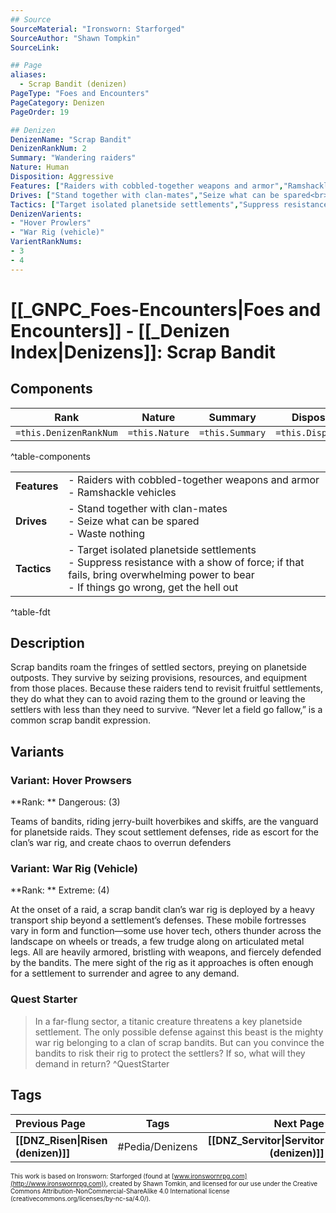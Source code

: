 ```yaml
---
## Source
SourceMaterial: "Ironsworn: Starforged"
SourceAuthor: "Shawn Tompkin"
SourceLink: 

## Page
aliases:
  - Scrap Bandit (denizen)
PageType: "Foes and Encounters"
PageCategory: Denizen
PageOrder: 19

## Denizen
DenizenName: "Scrap Bandit"
DenizenRankNum: 2
Summary: "Wandering raiders"
Nature: Human
Disposition: Aggressive
Features: ["Raiders with cobbled-together weapons and armor","Ramshackle vehicles"]
Drives: ["Stand together with clan-mates","Seize what can be spared<br>- Waste nothing"]
Tactics: ["Target isolated planetside settlements","Suppress resistance with a show of force; if that fails, bring overwhelming power to bear<br>- If things go wrong, get the hell out"]
DenizenVarients:
- "Hover Prowlers"
- "War Rig (vehicle)"
VarientRankNums:
- 3
- 4
---
```

# [[_GNPC_Foes-Encounters|Foes and Encounters]] - [[_Denizen Index|Denizens]]: Scrap Bandit
## Components
| **Rank** | Nature | Summary | Disposition |
| :---: | --- | --- | --- |
| `=this.DenizenRankNum` | `=this.Nature` | `=this.Summary` | `=this.Disposition`  |
^table-components

|  |  |
| --- | --- |
| **Features** | - Raiders with cobbled-together weapons and armor<br>- Ramshackle vehicles |
| **Drives** | - Stand together with clan-mates<br>- Seize what can be spared<br>- Waste nothing |
| **Tactics** | - Target isolated planetside settlements<br>- Suppress resistance with a show of force; if that fails, bring overwhelming power to bear<br>- If things go wrong, get the hell out |
^table-fdt

## Description
Scrap bandits roam the fringes of settled sectors, preying on planetside outposts. They survive by seizing provisions, resources, and equipment from those places. Because these raiders tend to revisit fruitful settlements, they do what they can to avoid razing them to the ground or leaving the settlers with less than they need to survive. “Never let a field go fallow,” is a common scrap bandit expression.

## Variants
### Variant: Hover Prowsers
**Rank: ** Dangerous: (3)

Teams of bandits, riding jerry-built hoverbikes and skiffs, are the vanguard for planetside raids. They scout settlement defenses, ride as escort for the clan’s war rig, and create chaos to overrun defenders

### Variant: War Rig (Vehicle)
**Rank: ** Extreme: (4)

At the onset of a raid, a scrap bandit clan’s war rig is deployed by a heavy transport ship beyond a settlement’s defenses. These mobile fortresses vary in form and function—some use hover tech, others thunder across the landscape on wheels or treads, a few trudge along on articulated metal legs. All are heavily armored, bristling with weapons, and fiercely defended by the bandits. The mere sight of the rig as it approaches is often enough for a settlement to surrender and agree to any demand.

### Quest Starter
> In a far-flung sector, a titanic creature threatens a key planetside settlement. The only possible defense against this beast is the mighty war rig belonging to a clan of scrap bandits. But can you convince the bandits to risk their rig to protect the settlers? If so, what will they demand in return? ^QuestStarter

## Tags
| Previous Page | Tags | Next Page |
|:--- |:---:| ---:|
| **[[DNZ_Risen\|Risen (denizen)]]** | #Pedia/Denizens | **[[DNZ_Servitor\|Servitor (denizen)]]** |

<font size=-2>This work is based on Ironsworn: Starforged (found at [www.ironswornrpg.com](http://www.ironswornrpg.com)), created by Shawn Tomkin, and licensed for our use under the Creative Commons Attribution-NonCommercial-ShareAlike 4.0 International license  (creativecommons.org/licenses/by-nc-sa/4.0/).</font>